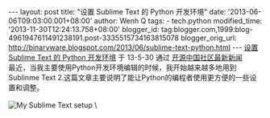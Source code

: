 --- layout: post title: "设置 Sublime Text 的 Python 开发环境" date:
'2013-06-06T09:03:00.001+08:00' author: Wenh Q tags: - tech.python
modified\_time: '2013-11-30T12:24:13.758+08:00' blogger\_id:
tag:blogger.com,1999:blog-4961947611491238191.post-3335515734163815078
blogger\_orig\_url:
http://binaryware.blogspot.com/2013/06/sublime-text-python.html ---
[设置 Sublime Text 的 Python
开发环境](http://www.oschina.net/translate/setting-up-sublime-text-for-python-development)
于 13-5-30 通过 [开源中国社区最新新闻](http://www.oschina.net/?from=rss)
\
最近，当我主要使用Python开发环境编辑的时候，我开始越来越多地用到Sublinme
Text 2.这篇文章主要说明了能让Python的编程者使用更方便的一些设置和调整。\
\
![My Sublime Text
setup](http://static.oschina.net/uploads/img/201305/29221100_r72w.png)
\


